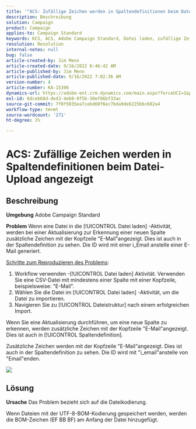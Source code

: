 ```yaml
---
title: '"ACS: Zufällige Zeichen werden in Spaltendefinitionen beim Datei-Upload angezeigt.'
description: Beschreibung
solution: Campaign
product: Campaign
applies-to: Campaign Standard
keywords: KCS, ACS, Adobe Campaign Standard, Datei laden, zufällige Zeichen, Spaltendefinitionen, Titel, ID, Datei hochgeladen, Aktivität laden
resolution: Resolution
internal-notes: null
bug: false
article-created-by: Jim Menn
article-created-date: 9/16/2022 6:46:42 AM
article-published-by: Jim Menn
article-published-date: 9/16/2022 7:02:36 AM
version-number: 4
article-number: KA-15306
dynamics-url: https://adobe-ent.crm.dynamics.com/main.aspx?forceUCI=1&pagetype=entityrecord&etn=knowledgearticle&id=40695b52-8b35-ed11-9db1-0022480866ad
exl-id: 6dceb68d-de43-4eb0-9f5b-30ef86bf33ac
source-git-commit: 7f0f5035ea7cebd60f6ec7bda9de6225b6c602a4
workflow-type: tm+mt
source-wordcount: '271'
ht-degree: 1%

---
```


# ACS: Zufällige Zeichen werden in Spaltendefinitionen beim Datei-Upload angezeigt

## Beschreibung


<b>Umgebung</b>
Adobe Campaign Standard

<b>Problem</b>
Wenn eine Datei in die [!UICONTROL Datei laden] -Aktivität, werden bei einer Aktualisierung zur Erkennung einer neuen Spalte zusätzliche Zeichen mit der Kopfzeile &quot;E-Mail&quot;angezeigt.
Dies ist auch in der Spaltendefinition zu sehen.
Die ID wird mit einer i_Email anstelle einer E-Mail generiert.

<u>Schritte zum Reproduzieren des Problems</u>:

1. Workflow verwenden -[!UICONTROL Datei laden] Aktivität.
Verwenden Sie eine CSV-Datei mit mindestens einer Spalte mit einer Kopfzeile, beispielsweise: &quot;E-Mail&quot;.
2. Wählen Sie die Datei im [!UICONTROL Datei laden] -Aktivität, um die Datei zu importieren.
3. Navigieren Sie zu [!UICONTROL Dateistruktur] nach einem erfolgreichen Import.

Wenn Sie eine Aktualisierung durchführen, um eine neue Spalte zu erkennen, werden zusätzliche Zeichen mit der Kopfzeile &quot;E-Mail&quot;angezeigt.
Dies ist auch in [!UICONTROL Spaltendefinition].

Zusätzliche Zeichen werden mit der Kopfzeile &quot;E-Mail&quot;angezeigt.
Dies ist auch in der Spaltendefinition zu sehen.
Die ID wird mit &quot;i_email&quot;anstelle von &quot;Email&quot;enden.

![](https://support.neolane.net/nl/jsp/previewFile.jsp?md5=0b4065125940743e01772361c3de7a42&amp;amp;ext=png&amp;amp;contentType=image/png&amp;amp;fileName=Load%20File%20Screen%20shot.png&amp;amp;__sessiontoken=___T6lIC6yifQm9PSg+71ewRkrmB1/tfKMdlN13lb9GkQA1d2ToxnddGEqJttAdN7IYNTQuGId1i+dlfO5r/nPKE5ad+kz0e8dAXoH4VqdvidxXXwq7EkJUIAIA)


## Lösung


<b>Ursache</b>
Das Problem bezieht sich auf die Dateikodierung.

Wenn Dateien mit der UTF-8-BOM-Kodierung gespeichert werden, werden die BOM-Zeichen (EF BB BF) am Anfang der Datei hinzugefügt.
